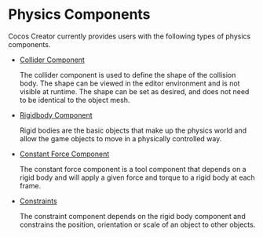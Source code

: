 # Physics Components

Cocos Creator currently provides users with the following types of physics components.

- [Collider Component](physics-collider.md)

    The collider component is used to define the shape of the collision body. The shape can be viewed in the editor environment and is not visible at runtime. The shape can be set as desired, and does not need to be identical to the object mesh.

- [Rigidbody Component](physics-rigidbody.md)

    Rigid bodies are the basic objects that make up the physics world and allow the game objects to move in a physically controlled way.

- [Constant Force Component](physics-constantForce.md)

    The constant force component is a tool component that depends on a rigid body and will apply a given force and torque to a rigid body at each frame.

- [Constraints](physics-constraint.md)

    The constraint component depends on the rigid body component and constrains the position, orientation or scale of an object to other objects.
